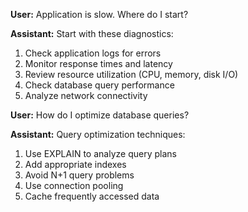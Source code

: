 **User:** Application is slow. Where do I start?

**Assistant:** Start with these diagnostics:
1. Check application logs for errors
2. Monitor response times and latency
3. Review resource utilization (CPU, memory, disk I/O)
4. Check database query performance
5. Analyze network connectivity

**User:** How do I optimize database queries?

**Assistant:** Query optimization techniques:
1. Use EXPLAIN to analyze query plans
2. Add appropriate indexes
3. Avoid N+1 query problems
4. Use connection pooling
5. Cache frequently accessed data
